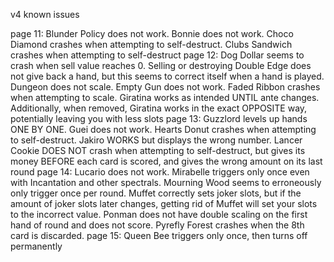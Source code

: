 v4 known issues

page 11: Blunder Policy does not work. Bonnie does not work. Choco Diamond crashes when attempting to self-destruct. Clubs Sandwich crashes when attempting to self-destruct
page 12: Dog Dollar seems to crash when sell value reaches 0. Selling or destroying Double Edge does not give back a hand, but this seems to correct itself when a hand is played. Dungeon does not scale. Empty Gun 
does not work. Faded Ribbon crashes when attempting to scale. Giratina works as intended UNTIL ante changes. Additionally, when removed, Giratina works in the exact OPPOSITE way, potentially leaving you with 
less slots
page 13: Guzzlord levels up hands ONE BY ONE. Guei does not work. Hearts Donut crashes when attempting to self-destruct. Jakiro WORKS but displays the wrong number. Lancer Cookie DOES NOT  crash when attempting
to self-destruct, but gives its money BEFORE each card is scored, and gives the wrong amount on its last round
page 14: Lucario does not work. Mirabelle triggers only once even with Incantation and other spectrals. Mourning Wood seems to erroneously only trigger once per round. Muffet correctly sets joker slots, but if
the amount of joker slots later changes, getting rid of Muffet will set your slots to the incorrect value. Ponman does not have double scaling on the first hand of round and does not score. Pyrefly Forest crashes
when the 8th card is discarded.
page 15: Queen Bee triggers only once, then turns off permanently
